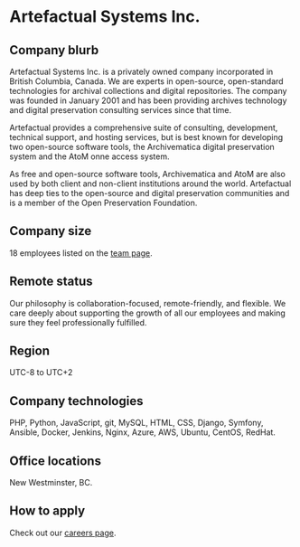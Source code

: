 # Artefactual Systems Inc.

## Company blurb

Artefactual Systems Inc. is a privately owned company incorporated in British Columbia, Canada. We are experts in open-source, open-standard technologies for archival collections and digital repositories. The company was founded in January 2001 and has been providing archives technology and digital preservation consulting services since that time.

Artefactual provides a comprehensive suite of consulting, development, technical support, and hosting services, but is best known for developing two open-source software tools, the Archivematica digital preservation system and the AtoM onne access system.

As free and open-source software tools, Archivematica and AtoM are also used by both client and non-client  institutions around the world. Artefactual has deep ties to the open-source and digital preservation communities and is a member of the Open Preservation Foundation.

## Company size

18 employees listed on the [team page](https://www.artefactual.com/team/).

## Remote status

Our philosophy is collaboration-focused, remote-friendly, and flexible. We care deeply about supporting the growth of all our employees and making sure they feel professionally fulfilled.

## Region

UTC-8 to UTC+2

## Company technologies

PHP, Python, JavaScript, git, MySQL, HTML, CSS, Django, Symfony, Ansible, Docker, Jenkins, Nginx, Azure, AWS, Ubuntu, CentOS, RedHat.

## Office locations

New Westminster, BC.

## How to apply

Check out our [careers page](https://artefactual-systems.breezy.hr/).
